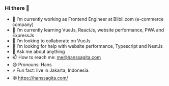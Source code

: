 ### Hi there 👋

- 🔭 I’m currently working as Frontend Engineer at Blibli.com (e-commerce company)
- 🌱 I’m currently learning VueJs, ReactJs, website performance, PWA and ExpressJs
- 👯 I’m looking to collaborate on VueJs
- 🤔 I’m looking for help with website performance, Typescript and NestJs
- 💬 Ask me about anything
- 📫 How to reach me: me@hanssagita.com
- 😄 Pronouns: Hans
- ⚡ Fun fact: live in Jakarta, Indonesia.
- 🕸 https://hanssagita.com/
